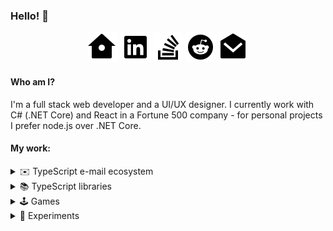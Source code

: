 ### Hello! 👋

<center>
<a href="https://matsz.dev"><img src="https://raw.githubusercontent.com/mat-sz/mat-sz/master/icons/home.svg" alt="Portfolio" /></a> <a href="https://linkedin.com/in/mat-sz"><img src="https://raw.githubusercontent.com/mat-sz/mat-sz/master/icons/linkedin.svg" alt="LinkedIn" /></a> <a href="https://stackoverflow.com/users/12749378/mat-sz"><img src="https://raw.githubusercontent.com/mat-sz/mat-sz/master/icons/stackoverflow.svg" alt="StackOverflow" /></a>  <a href="https://reddit.com/user/mat-sz"><img src="https://raw.githubusercontent.com/mat-sz/mat-sz/master/icons/reddit.svg" alt="Reddit" /></a> <a href="mailto:contact@matsz.dev"><img src="https://raw.githubusercontent.com/mat-sz/mat-sz/master/icons/mail.svg" alt="E-mail" /></a>
</center>

#### Who am I?

I'm a full stack web developer and a UI/UX designer. I currently work with C# (.NET Core) and React in a Fortune 500 company - for personal projects I prefer node.js over .NET Core.

#### My work:

<details>
  <summary>✉️ TypeScript e-mail ecosystem</summary>

- [letterparser](https://github.com/mat-sz/letterparser) - RFC 5322 compliant e-mail parser.
- [letterbuilder](https://github.com/mat-sz/letterbuilder) - RFC 5322 compliant e-mail builder.
- [lettercoder](https://github.com/mat-sz/lettercoder) - quoted-printable and MIME word decoder.
- [react-letter](https://github.com/mat-sz/react-letter) - React e-mail presentation component (with an allowlist for tags, attributes and CSS properties supported by Gmail).
- [vue-letter](https://github.com/mat-sz/vue-letter) - Vue e-mail presentation component (based on react-letter)
- [microMTA](https://github.com/mat-sz/microMTA) - Inbound SMTP server.
</details>

<details>
  <summary>📚 TypeScript libraries</summary>

- [tabcast](https://github.com/mat-sz/tabcast)
- [upload](https://github.com/mat-sz/upload)
- [imtool](https://github.com/mat-sz/imtool)
- [fitool](https://github.com/mat-sz/fitool)
- [typesocket](https://github.com/mat-sz/typesocket)
- [media-api](https://github.com/mat-sz/media-api)

</details>

<details>
  <summary>🕹️ Games</summary>

- [flight](https://github.com/mat-sz/flight)
- [inkball](https://github.com/mat-sz/inkball)
- [tetris](https://github.com/mat-sz/tetris)
- [flappy-bird](https://github.com/mat-sz/flappy-bird)

</details>

<details>
  <summary>🚀 Experiments</summary>

- [apple2](https://github.com/mat-sz/apple2)
- [6502](https://github.com/mat-sz/6502)
- [infiniplayer](https://github.com/mat-sz/infiniplayer)
- [pongloader](https://github.com/mat-sz/pongloader)

</details>
